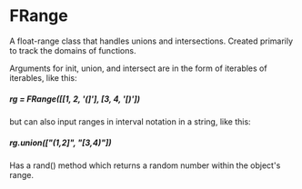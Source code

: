 # FRange

A float-range class that handles unions and intersections. Created primarily to 
track the domains of functions.

Arguments for init, union, and intersect are in the form of iterables of iterables, like this:  
##### rg = FRange(\[\[1, 2, '(]'], \[3, 4, '\[)']) 
but can also input ranges in interval notation in a string, like this:   
##### rg.union(\["(1,2]", "\[3,4)"])

Has a rand() method which returns a random number within the object's range.
